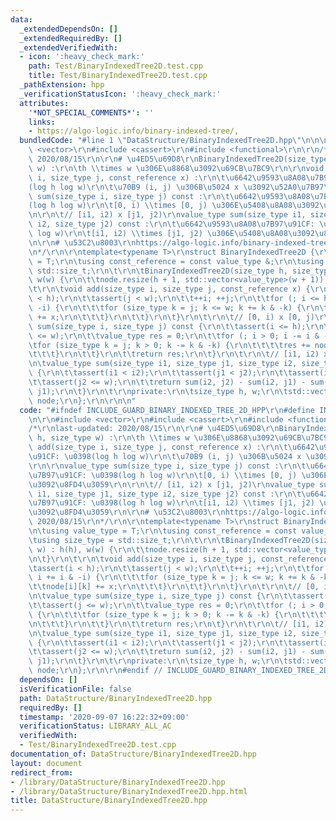 ```yaml
---
data:
  _extendedDependsOn: []
  _extendedRequiredBy: []
  _extendedVerifiedWith:
  - icon: ':heavy_check_mark:'
    path: Test/BinaryIndexedTree2D.test.cpp
    title: Test/BinaryIndexedTree2D.test.cpp
  _pathExtension: hpp
  _verificationStatusIcon: ':heavy_check_mark:'
  attributes:
    '*NOT_SPECIAL_COMMENTS*': ''
    links:
    - https://algo-logic.info/binary-indexed-tree/,
  bundledCode: "#line 1 \"DataStructure/BinaryIndexedTree2D.hpp\"\n\n\n\r\n#include\
    \ <vector>\r\n#include <cassert>\r\n#include <functional>\r\n\r\n/*\r\nlast-updated:\
    \ 2020/08/15\r\n\r\n# \u4ED5\u69D8\r\nBinaryIndexedTree2D(size_type h, size_type\
    \ w) :\r\n\th \\times w \u306E\u8868\u3092\u69CB\u7BC9\r\n\r\nvoid add(size_type\
    \ i, size_type j, const_reference x) :\r\n\t\u6642\u9593\u8A08\u7B97\u91CF: \u0398\
    (log h log w)\r\n\t\u70B9 (i, j) \u306B\u5024 x \u3092\u52A0\u7B97\r\n\r\nvalue_type\
    \ sum(size_type i, size_type j) const :\r\n\t\u6642\u9593\u8A08\u7B97\u91CF: \u0398\
    (log h log w)\r\n\t[0, i) \\times [0, j) \u306E\u5408\u8A08\u3092\u8FD4\u3059\r\
    \n\r\n\t// [i1, i2) x [j1, j2)\r\nvalue_type sum(size_type i1, size_type j1, size_type\
    \ i2, size_type j2) const :\r\n\t\u6642\u9593\u8A08\u7B97\u91CF: \u0398(log h\
    \ log w)\r\n\t[i1, i2) \\times [j1, j2) \u306E\u5408\u8A08\u3092\u8FD4\u3059\r\
    \n\r\n# \u53C2\u8003\r\nhttps://algo-logic.info/binary-indexed-tree/, 2020/08/15\r\
    \n*/\r\n\r\ntemplate<typename T>\r\nstruct BinaryIndexedTree2D {\r\n\tusing value_type\
    \ = T;\r\n\tusing const_reference = const value_type &;\r\n\tusing size_type =\
    \ std::size_t;\r\n\t\r\n\tBinaryIndexedTree2D(size_type h, size_type w) : h(h),\
    \ w(w) {\r\n\t\tnode.resize(h + 1, std::vector<value_type>(w + 1));\r\n\t}\r\n\
    \t\r\n\tvoid add(size_type i, size_type j, const_reference x) {\r\n\t\tassert(i\
    \ < h);\r\n\t\tassert(j < w);\r\n\t\t++i; ++j;\r\n\t\tfor (; i <= h; i += i &\
    \ -i) {\r\n\t\t\tfor (size_type k = j; k <= w; k += k & -k) {\r\n\t\t\t\tnode[i][k]\
    \ += x;\r\n\t\t\t}\r\n\t\t}\r\n\t}\r\n\t\r\n\t// [0, i) x [0, j)\r\n\tvalue_type\
    \ sum(size_type i, size_type j) const {\r\n\t\tassert(i <= h);\r\n\t\tassert(j\
    \ <= w);\r\n\t\tvalue_type res = 0;\r\n\t\tfor (; i > 0; i -= i & -i) {\r\n\t\t\
    \tfor (size_type k = j; k > 0; k -= k & -k) {\r\n\t\t\t\tres += node[i][k];\r\n\
    \t\t\t}\r\n\t\t}\r\n\t\treturn res;\r\n\t}\r\n\t\r\n\t// [i1, i2) x [j1, j2)\r\
    \n\tvalue_type sum(size_type i1, size_type j1, size_type i2, size_type j2) const\
    \ {\r\n\t\tassert(i1 < i2);\r\n\t\tassert(j1 < j2);\r\n\t\tassert(i2 <= h);\r\n\
    \t\tassert(j2 <= w);\r\n\t\treturn sum(i2, j2) - sum(i2, j1) - sum(i1, j2) + sum(i1,\
    \ j1);\r\n\t}\r\n\t\r\nprivate:\r\n\tsize_type h, w;\r\n\tstd::vector<std::vector<value_type>>\
    \ node;\r\n};\r\n\r\n\n"
  code: "#ifndef INCLUDE_GUARD_BINARY_INDEXED_TREE_2D_HPP\r\n#define INCLUDE_GUARD_BINARY_INDEXED_TREE_2D_HPP\r\
    \n\r\n#include <vector>\r\n#include <cassert>\r\n#include <functional>\r\n\r\n\
    /*\r\nlast-updated: 2020/08/15\r\n\r\n# \u4ED5\u69D8\r\nBinaryIndexedTree2D(size_type\
    \ h, size_type w) :\r\n\th \\times w \u306E\u8868\u3092\u69CB\u7BC9\r\n\r\nvoid\
    \ add(size_type i, size_type j, const_reference x) :\r\n\t\u6642\u9593\u8A08\u7B97\
    \u91CF: \u0398(log h log w)\r\n\t\u70B9 (i, j) \u306B\u5024 x \u3092\u52A0\u7B97\
    \r\n\r\nvalue_type sum(size_type i, size_type j) const :\r\n\t\u6642\u9593\u8A08\
    \u7B97\u91CF: \u0398(log h log w)\r\n\t[0, i) \\times [0, j) \u306E\u5408\u8A08\
    \u3092\u8FD4\u3059\r\n\r\n\t// [i1, i2) x [j1, j2)\r\nvalue_type sum(size_type\
    \ i1, size_type j1, size_type i2, size_type j2) const :\r\n\t\u6642\u9593\u8A08\
    \u7B97\u91CF: \u0398(log h log w)\r\n\t[i1, i2) \\times [j1, j2) \u306E\u5408\u8A08\
    \u3092\u8FD4\u3059\r\n\r\n# \u53C2\u8003\r\nhttps://algo-logic.info/binary-indexed-tree/,\
    \ 2020/08/15\r\n*/\r\n\r\ntemplate<typename T>\r\nstruct BinaryIndexedTree2D {\r\
    \n\tusing value_type = T;\r\n\tusing const_reference = const value_type &;\r\n\
    \tusing size_type = std::size_t;\r\n\t\r\n\tBinaryIndexedTree2D(size_type h, size_type\
    \ w) : h(h), w(w) {\r\n\t\tnode.resize(h + 1, std::vector<value_type>(w + 1));\r\
    \n\t}\r\n\t\r\n\tvoid add(size_type i, size_type j, const_reference x) {\r\n\t\
    \tassert(i < h);\r\n\t\tassert(j < w);\r\n\t\t++i; ++j;\r\n\t\tfor (; i <= h;\
    \ i += i & -i) {\r\n\t\t\tfor (size_type k = j; k <= w; k += k & -k) {\r\n\t\t\
    \t\tnode[i][k] += x;\r\n\t\t\t}\r\n\t\t}\r\n\t}\r\n\t\r\n\t// [0, i) x [0, j)\r\
    \n\tvalue_type sum(size_type i, size_type j) const {\r\n\t\tassert(i <= h);\r\n\
    \t\tassert(j <= w);\r\n\t\tvalue_type res = 0;\r\n\t\tfor (; i > 0; i -= i & -i)\
    \ {\r\n\t\t\tfor (size_type k = j; k > 0; k -= k & -k) {\r\n\t\t\t\tres += node[i][k];\r\
    \n\t\t\t}\r\n\t\t}\r\n\t\treturn res;\r\n\t}\r\n\t\r\n\t// [i1, i2) x [j1, j2)\r\
    \n\tvalue_type sum(size_type i1, size_type j1, size_type i2, size_type j2) const\
    \ {\r\n\t\tassert(i1 < i2);\r\n\t\tassert(j1 < j2);\r\n\t\tassert(i2 <= h);\r\n\
    \t\tassert(j2 <= w);\r\n\t\treturn sum(i2, j2) - sum(i2, j1) - sum(i1, j2) + sum(i1,\
    \ j1);\r\n\t}\r\n\t\r\nprivate:\r\n\tsize_type h, w;\r\n\tstd::vector<std::vector<value_type>>\
    \ node;\r\n};\r\n\r\n#endif // INCLUDE_GUARD_BINARY_INDEXED_TREE_2D_HPP"
  dependsOn: []
  isVerificationFile: false
  path: DataStructure/BinaryIndexedTree2D.hpp
  requiredBy: []
  timestamp: '2020-09-07 16:22:32+09:00'
  verificationStatus: LIBRARY_ALL_AC
  verifiedWith:
  - Test/BinaryIndexedTree2D.test.cpp
documentation_of: DataStructure/BinaryIndexedTree2D.hpp
layout: document
redirect_from:
- /library/DataStructure/BinaryIndexedTree2D.hpp
- /library/DataStructure/BinaryIndexedTree2D.hpp.html
title: DataStructure/BinaryIndexedTree2D.hpp
---
```

